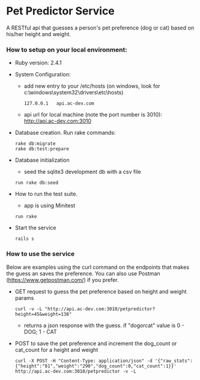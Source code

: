 # Pet Predictor Service

A RESTful api that guesses a person's pet preference (dog or cat) based on his/her height and weight.

### How to setup on your local environment:

  * Ruby version: 2.4.1

  * System Configuration:
    - add new entry to your /etc/hosts (on windows, look for c:\windows\system32\drivers\etc\hosts) 
      ```
      127.0.0.1   api.ac-dev.com
      ```
    - api url for local machine (note the port number is 3010): http://api.ac-dev.com:3010

  * Database creation.  Run rake commands:
    ```
    rake db:migrate
    rake db:test:prepare
    ```

  * Database initialization 
    - seed the sqlite3 development db with a csv file
    ```
    run rake db:seed
    ```

  * How to run the test suite. 
    - app is using Minitest
    ```
    run rake
    ```

  * Start the service
    ```
    rails s
    ```

### How to use the service  
  Below are examples using the curl command on the endpoints that makes the guess an saves the preference.  You can also use Postman (https://www.getpostman.com/) if you prefer. 

  * GET request to guess the pet preference based on height and weight params
    ```
    curl -v -L "http://api.ac-dev.com:3010/petpredictor?height=45&weight=138"
    ```

    - returns a json response with the guess. if "dogorcat" value is 0 - DOG; 1 - CAT

  * POST to save the pet preference and increment the dog_count or cat_count for a height and weight
    ```
    curl -X POST -H "Content-Type: application/json" -d '{"raw_stats":{"height":"81","weight":"290","dog_count":0,"cat_count":1}}' http://api.ac-dev.com:3010/petpredictor -v -L
    ```
